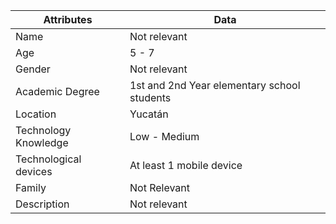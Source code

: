 |      Attributes      |                                    Data                              |
|----------------------|----------------------------------------------------------------------|
| Name                 |                                Not relevant                          |
| Age                  |                                   5 - 7                              |
| Gender               |                                Not relevant                          |
| Academic Degree      |                1st and 2nd Year elementary school students           |
| Location             |                                  Yucatán                             |
| Technology Knowledge |                                Low - Medium                          |
| Technological devices|                           At least 1 mobile device                   |
| Family               |                                Not Relevant                          |
| Description          |                                Not relevant                          |
